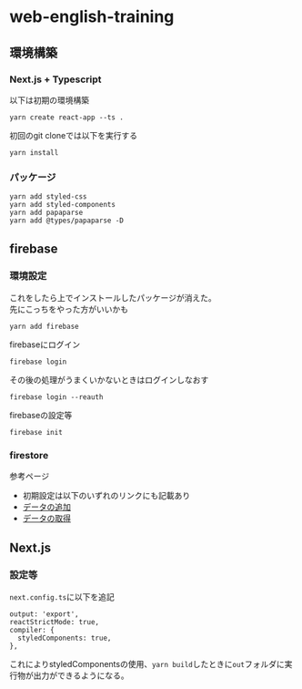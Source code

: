 # web-english-training

## 環境構築


### Next.js + Typescript

以下は初期の環境構築
```
yarn create react-app --ts .
```

初回のgit cloneでは以下を実行する
```
yarn install
```


### パッケージ
```
yarn add styled-css
yarn add styled-components
yarn add papaparse
yarn add @types/papaparse -D
```

## firebase

### 環境設定
これをしたら上でインストールしたパッケージが消えた。  
先にこっちをやった方がいいかも
```
yarn add firebase
```

firebaseにログイン
```
firebase login
```
その後の処理がうまくいかないときはログインしなおす
```
firebase login --reauth
```

firebaseの設定等
```
firebase init
```

### firestore

参考ページ
* 初期設定は以下のいずれのリンクにも記載あり
* [データの追加](https://firebase.google.com/docs/firestore/manage-data/add-data?hl=ja)
* [データの取得](https://firebase.google.com/docs/firestore/query-data/get-data?hl=ja#web_2)




## Next.js

### 設定等

`next.config.ts`に以下を追記
```
output: 'export',
reactStrictMode: true,
compiler: {
  styledComponents: true,
},
```
これによりstyledComponentsの使用、`yarn build`したときに`out`フォルダに実行物が出力ができるようになる。



